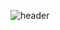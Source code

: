 ![header](https://capsule-render.vercel.app/api?type=soft&color=C6BBB7&height=150&section=header&text=SoobinChoi&animation=fadeIn&fontSize=70)
